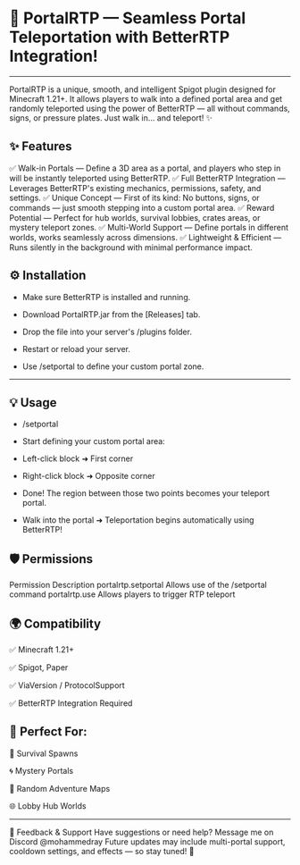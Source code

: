 # 🔮 PortalRTP — Seamless Portal Teleportation with BetterRTP Integration!

---
PortalRTP is a unique, smooth, and intelligent Spigot plugin designed for Minecraft 1.21+. It allows players to walk into a defined portal area and get randomly teleported using the power of BetterRTP — all without commands, signs, or pressure plates. Just walk in… and teleport! ✨

## ✨ Features
✅ Walk-in Portals — Define a 3D area as a portal, and players who step in will be instantly teleported using BetterRTP.
✅ Full BetterRTP Integration — Leverages BetterRTP's existing mechanics, permissions, safety, and settings.
✅ Unique Concept — First of its kind: No buttons, signs, or commands — just smooth stepping into a custom portal area.
✅ Reward Potential — Perfect for hub worlds, survival lobbies, crates areas, or mystery teleport zones.
✅ Multi-World Support — Define portals in different worlds, works seamlessly across dimensions.
✅ Lightweight & Efficient — Runs silently in the background with minimal performance impact.

## ⚙️ Installation
- Make sure BetterRTP is installed and running.

- Download PortalRTP.jar from the [Releases] tab.

- Drop the file into your server's /plugins folder.

- Restart or reload your server.

- Use /setportal to define your custom portal zone.

---

## 💡 Usage
- /setportal
- Start defining your custom portal area:

- Left-click block ➜ First corner

- Right-click block ➜ Opposite corner

- Done! The region between those two points becomes your teleport portal.

- Walk into the portal ➜ Teleportation begins automatically using BetterRTP!

## 🛡️ Permissions
Permission	                    Description
portalrtp.setportal	            Allows use of the /setportal command
portalrtp.use	                  Allows players to trigger RTP teleport

## 🌍 Compatibility

✅ Minecraft 1.21+

✅ Spigot, Paper

✅ ViaVersion / ProtocolSupport

✅ BetterRTP Integration Required

## 🧩 Perfect For:
🎯 Survival Spawns

🌀 Mystery Portals

🧭 Random Adventure Maps

🌐 Lobby Hub Worlds

---

💬 Feedback & Support
Have suggestions or need help? Message me on Discord @mohammedray
Future updates may include multi-portal support, cooldown settings, and effects — so stay tuned! 🚀

